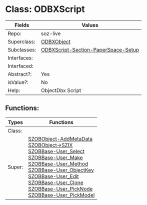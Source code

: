
# Class:	ODBXScript

| Fields | Values |
| --------- | --------- |
| Repo: | soz-live |
| Superclass: | [ODBXObject](ODBXObject.html) |
| Subclasses: | [ODBXScript-Section-PaperSpace-Setup](ODBXScript-Section-PaperSpace-Setup.html) |
| Interfaces: |  |
| Interfaced: |  |
| Abstract?: | Yes |
| isValue?: | No |
| Help: | ObjectDbx Script |


## Functions:

| Types | Functions |
| --------- | --------- |
| Class: |  |
| Super: | [SZOBObject-AddMetaData](SZOBObject.html) <br> [SZOBObject->SZIX](SZOBObject.html) <br> [SZOBBase-User_Select](SZOBBase.html) <br> [SZOBBase-User_Make](SZOBBase.html) <br> [SZOBBase-User_Method](SZOBBase.html) <br> [SZOBBase-User_ObjectKey](SZOBBase.html) <br> [SZOBBase-User_Edit](SZOBBase.html) <br> [SZOBBase-User_Clone](SZOBBase.html) <br> [SZOBBase-User_PickNode](SZOBBase.html) <br> [SZOBBase-User_PickModel](SZOBBase.html) |


